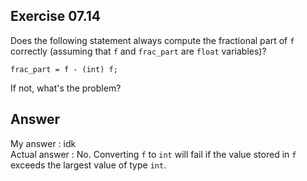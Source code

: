 ## Exercise 07.14
Does the following statement always compute the fractional part of ```f``` correctly (assuming that ```f``` and ```frac_part``` are ```float``` variables)?
```
frac_part = f - (int) f;
```
If not, what's the problem?

## Answer
My answer : idk   
Actual answer : No. Converting ```f``` to ```int``` will fail if the value stored in ```f``` exceeds the largest value of type ```int```.
